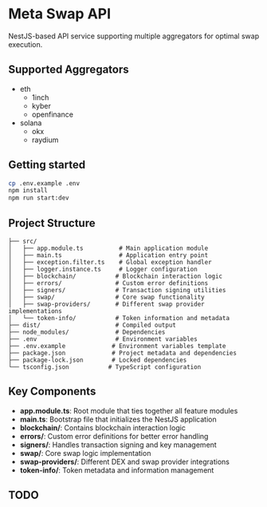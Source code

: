 # Meta Swap API

NestJS-based API service supporting multiple aggregators for optimal swap execution.

## Supported Aggregators

- eth
    + 1inch
    + kyber
    + openfinance
- solana
    + okx
    + raydium

## Getting started

```bash
cp .env.example .env
npm install
npm run start:dev
```

## Project Structure

```
├── src/
│   ├── app.module.ts          # Main application module
│   ├── main.ts                # Application entry point
│   ├── exception.filter.ts    # Global exception handler
│   ├── logger.instance.ts     # Logger configuration
│   ├── blockchain/           # Blockchain interaction logic
│   ├── errors/               # Custom error definitions
│   ├── signers/              # Transaction signing utilities
│   ├── swap/                 # Core swap functionality
│   ├── swap-providers/       # Different swap provider implementations
│   └── token-info/           # Token information and metadata
├── dist/                     # Compiled output
├── node_modules/             # Dependencies
├── .env                      # Environment variables
├── .env.example             # Environment variables template
├── package.json             # Project metadata and dependencies
├── package-lock.json        # Locked dependencies
└── tsconfig.json           # TypeScript configuration
```

## Key Components

- **app.module.ts**: Root module that ties together all feature modules
- **main.ts**: Bootstrap file that initializes the NestJS application
- **blockchain/**: Contains blockchain interaction logic
- **errors/**: Custom error definitions for better error handling
- **signers/**: Handles transaction signing and key management
- **swap/**: Core swap logic implementation
- **swap-providers/**: Different DEX and swap provider integrations
- **token-info/**: Token metadata and information management

## TODO
